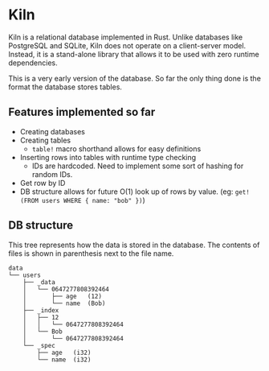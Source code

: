 # Kiln

Kiln is a relational database implemented in Rust. Unlike databases like PostgreSQL and SQLite, Kiln does not operate on a client-server model. Instead, it is a stand-alone library that allows it to be used with zero runtime dependencies. 

This is a very early version of the database. So far the only thing done is the format the database stores tables.

## Features implemented so far

- Creating databases
- Creating tables
  - `table!` macro shorthand allows for easy definitions
- Inserting rows into tables with runtime type checking
  - IDs are hardcoded. Need to implement some sort of hashing for random IDs.
- Get row by ID
- DB structure allows for future O(1) look up of rows by value. (eg: `get!(FROM users WHERE { name: "bob" })`)

## DB structure

This tree represents how the data is stored in the database. The contents of files is shown in parenthesis next to the file name.

```
data
└── users
    ├── _data
    │   └── 0647277808392464
    │       ├── age   (12)
    │       └── name  (Bob)
    ├── _index
    │   ├── 12
    │   │   └── 0647277808392464
    │   └── Bob
    │       └── 0647277808392464
    └── _spec
        ├── age   (i32)
        └── name  (i32)
```
